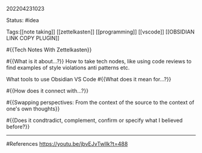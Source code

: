 202204231023

Status: #idea

Tags:[[note taking]] [[zettelkasten]] [[programming]] [[vscode]] [[OBSIDIAN LINK COPY PLUGIN]] 

#{{Tech Notes With Zettelkasten}}

#{{What is it about...?}}
How to take tech nodes, like using code reviews to find examples of style violations anti patterns etc.

What tools to use
	Obsidian
	VS Code
#{{What does it mean for...?}}

#{{How does it connect with...?}}

#{{Swapping perspectives: From the context of the source to the context of one's own thoughts}}

#{{Does it condtradict, complement, confirm or specify what I believed before?}}


___
#References
https://youtu.be/jbvEJvTwllk?t=488


